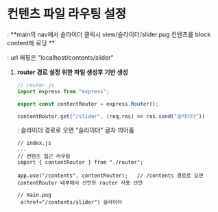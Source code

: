 # 컨텐츠 파일 라우팅 설정

: **main의 nav에서 슬라이더 클릭시 view/슬라이더/slider.pug 컨텐츠를 block content에 로딩 **

: url 매핑은 "localhost/contents/slider"

1. **router 경로 설정 위한 파일 생성후 기반 생성**

   ```js
   // router.js
   import express from "express";
   
   export const contentRouter = express.Router();
   
   contentRouter.get("/slider", (req,res) => res.send("슬라이더"))
   ```

   : 슬라이더 경로로 오면 "슬라이더" 글자 띄어줌

   ```
   // index.js
   ...
   // 컨텐츠 접근 라우팅
   import { contentRouter } from "./router";
   
   app.use("/contents", contentRouter);   // /contents 경로로 오면 contentRouter 내부에서 선언한 router 사용 선언
   ```

   ```
   // main.pug
   	a(href="/contents/slider") 슬라이더
   ```

   

